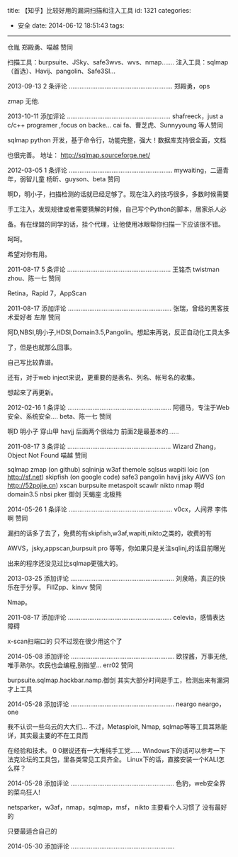 title: 【知乎】比较好用的漏洞扫描和注入工具
id: 1321
categories:
  - 安全
date: 2014-06-12 18:51:43
tags:
---

仓胤
郑殿勇、喵越 赞同

扫描工具：burpsuite、JSky、safe3wvs、wvs、nmap.......
注入工具：sqlmap（首选）、Havij、pangolin、Safe3SI...

2013-09-13 2 条评论<!--more-->
..........................................................
郑殿勇，ops

zmap 无他.

2013-10-11 添加评论
..........................................................
shafreeck，just a c/c++ programer ,focus on backe…
cai fa、曹芝虎、Sunnyyoung 等人赞同

sqlmap python 开发，基于命令行，功能完整，强大！数据库支持很全面，文档

也很完善。 
地址： http://sqlmap.sourceforge.net/

2012-03-05 1 条评论 
..........................................................
mywaiting，二逼青年，弱智儿童
杨昕、guyson、beta 赞同

啊D，明小子，扫描检测的话就已经足够了。现在注入的技巧很多，多数时候需要

手工注入，发现规律或者需要猜解的时候，自己写个Python的脚本，居家杀人必

备。有在绿盟的同学的话，挂个代理，让他使用冰眼帮你扫描一下应该很不错。

呵呵。

希望对你有用。

2011-08-17 5 条评论
..........................................................
王铭杰
twistman zhou、陈一七 赞同

Retina，Rapid 7，AppScan

2011-08-17 添加评论 
..........................................................
张瑞，曾经的黑客技术爱好者
左岸 赞同

阿D,NBSI,明小子,HDSI,Domain3.5,Pangolin。想起来再说，反正自动化工具太多

了，但是也就那么回事。

自己写比较靠谱。

还有，对于web inject来说，更重要的是表名、列名、帐号名的收集。

想起来了再更新。

2012-02-16 1 条评论
..........................................................
阿德马，专注于Web安全、系统安全.…
beta、陈一七 赞同

啊D 明小子 穿山甲 havjj 后面两个很给力 前面2是最基本的……

2011-08-17 3 条评论
..........................................................
Wizard Zhang，Object Not Found 
喵越 赞同

sqlmap zmap (on github)
sqlninja w3af themole sqlsus wapiti loic (on http://sf.net)
skipfish (on google code)
safe3 pangolin havij jsky AWVS (on http://52pojie.cn)
xscan burpsuite metaspoit scawlr nikto nmap
啊d domain3.5 nbsi pker 御剑 天蝎座 北极熊

2014-05-26 1 条评论 
..........................................................
v0cx，人间界
李伟啊 赞同

漏扫的话多了去了，免费的有skipfish,w3af,wapiti,nikto之类的，收费的有

AWVS，jsky,appscan,burpsuit pro 等等，你如果只是关注sqlinj,的话目前曝光

出来的程序还没见过比sqlmap更强大的。

2013-03-25 添加评论
..........................................................
刘泉皓，真正的快乐在于分享。
FillZpp、kinvv 赞同

Nmap。

2011-08-17 添加评论
..........................................................
celevia，感情表达障碍

x-scan扫端口的 只不过现在很少用这个了

2014-05-08 添加评论
..........................................................
欧捏酱，万事无他,唯手熟尔。农民也会编程,别指望…
err02 赞同

burpsuite.sqlmap.hackbar.namp.御剑
其实大部分时间是手工，检测出来有漏洞才上工具

2014-05-28 添加评论 
..........................................................
neargo neargo，one

我不认识一些乌云的大大们...
不过，Metasploit, Nmap, sqlmap等等工具耳熟能详，其实最主要的不在工具而

在经验和技术。
0 0据说还有一大堆纯手工党......
Windows下的话可以参考一下法克论坛的工具包，里各类常见工具齐全。
Linux下的话，直接安装一个KALI怎么样？

2014-05-28 添加评论 
..........................................................
色豹，web安全界的菜鸟狂人!

netsparker，w3af，nmap，sqlmap，msf， nikto 主要看个人习惯了 没有最好的 

只要最适合自己的

2014-05-30 添加评论
..........................................................